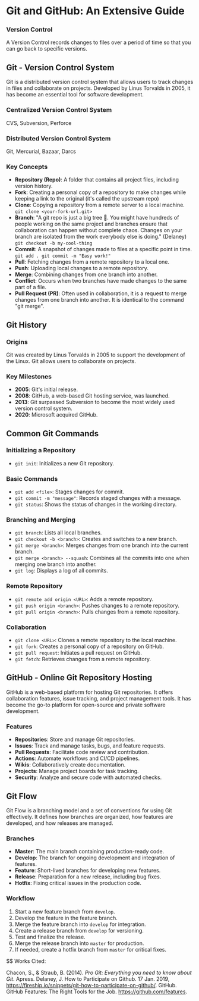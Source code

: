 
# Git and GitHub: An Extensive Guide

### Version Control

A Version Control records changes to files over a period of time so that you can go back to specific versions.

## Git - Version Control System

Git is a distributed version control system that allows users to track changes in files and collaborate on projects. Developed by Linus Torvalds in 2005, it has become an essential tool for software development.

### Centralized Version Control System
CVS, Subversion, Perforce

### Distributed Version Control System
Git, Mercurial, Bazaar, Darcs

### **Key Concepts**

- **Repository (Repo)**: A folder that contains all project files, including version history.
- **Fork**: Creating a personal copy of a repository to make changes while keeping a link to the original (it's called the upstream repo)
- **Clone**: Copying a repository from a remote server to a local machine.
    ` git clone <your-fork-url.git> `
- **Branch**: "A git repo is just a big tree 🌳. You might have hundreds of people working on the same project and branches ensure that collaboration can happen without complete chaos. Changes on your branch are isolated from the work everybody else is doing." (Delaney)
    ` git checkout -b my-cool-thing `
- **Commit**: A snapshot of changes made to files at a specific point in time.
` git add .
git commit -m "Easy work!" ` 
- **Pull**: Fetching changes from a remote repository to a local one.
- **Push**: Uploading local changes to a remote repository.
- **Merge**: Combining changes from one branch into another.
- **Conflict**: Occurs when two branches have made changes to the same part of a file.
- **Pull Request (PR)**: Often used in collaboration, it is a request to merge changes from one branch into another. It is identical to the command "git merge".

## Git History

### **Origins**

Git was created by Linus Torvalds in 2005 to support the development of the Linux. Git allows users to collaborate on projects.

### **Key Milestones**

- **2005**: Git's initial release.
- **2008**: GitHub, a web-based Git hosting service, was launched.
- **2013**: Git surpassed Subversion to become the most widely used version control system.
- **2020**: Microsoft acquired GitHub.

## Common Git Commands

### **Initializing a Repository**

- `git init`: Initializes a new Git repository.

### **Basic Commands**

- `git add <file>`: Stages changes for commit.
- `git commit -m "message"`: Records staged changes with a message.
- `git status`: Shows the status of changes in the working directory.

### **Branching and Merging**

- `git branch`: Lists all local branches.
- `git checkout -b <branch>`: Creates and switches to a new branch.
- `git merge <branch>`: Merges changes from one branch into the current branch.
- `git merge <branch> --squash`: Combines all the commits into one when merging one branch into another.
- `git log`: Displays a log of all commits.

### **Remote Repository**

- `git remote add origin <URL>`: Adds a remote repository.
- `git push origin <branch>`: Pushes changes to a remote repository.
- `git pull origin <branch>`: Pulls changes from a remote repository.

### **Collaboration**

- `git clone <URL>`: Clones a remote repository to the local machine.
- `git fork`: Creates a personal copy of a repository on GitHub.
- `git pull request`: Initiates a pull request on GitHub.
- `git fetch`: Retrieves changes from a remote repository.

## GitHub - Online Git Repository Hosting

GitHub is a web-based platform for hosting Git repositories. It offers collaboration features, issue tracking, and project management tools. It has become the go-to platform for open-source and private software development.

### **Features**

- **Repositories**: Store and manage Git repositories.
- **Issues**: Track and manage tasks, bugs, and feature requests.
- **Pull Requests**: Facilitate code review and contribution.
- **Actions**: Automate workflows and CI/CD pipelines.
- **Wikis**: Collaboratively create documentation.
- **Projects**: Manage project boards for task tracking.
- **Security**: Analyze and secure code with automated checks.

## Git Flow

Git Flow is a branching model and a set of conventions for using Git effectively. It defines how branches are organized, how features are developed, and how releases are managed.

### **Branches**

- **Master**: The main branch containing production-ready code.
- **Develop**: The branch for ongoing development and integration of features.
- **Feature**: Short-lived branches for developing new features.
- **Release**: Preparation for a new release, including bug fixes.
- **Hotfix**: Fixing critical issues in the production code.

### **Workflow**

1. Start a new feature branch from `develop`.
2. Develop the feature in the feature branch.
3. Merge the feature branch into `develop` for integration.
4. Create a release branch from `develop` for versioning.
5. Test and finalize the release.
6. Merge the release branch into `master` for production.
7. If needed, create a hotfix branch from `master` for critical fixes.


$$ Works Cited:

Chacon, S., & Straub, B. (2014). *Pro Git: Everything you need to know about Git*. Apress.
Delaney, J. How to Participate on Github. 17 Jan. 2019, https://fireship.io/snippets/git-how-to-participate-on-github/.
GitHub. GitHub Features: The Right Tools for the Job. https://github.com/features.
